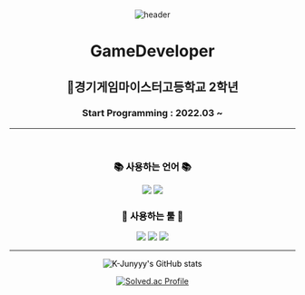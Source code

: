 ### 
<div align="center">

![header](https://capsule-render.vercel.app/api?type=waving&color=gradient&height=250&section=header&text=minseo%20Chae&fontSize=90&animation=fadeIn)

# GameDeveloper   
  ## 🏫경기게임마이스터고등학교 2학년
  ### Start Programming : 2022.03 ~

---    

  <span style="color:Black">
<br>

 ### 📚 사용하는 언어 📚
 <p>
   <img src="https://img.shields.io/badge/C++-00599C?style=flat-square&logo=Cplusplus&logoColor=white"/>
   <img src="https://img.shields.io/badge/C%23-239120?style=flat-square&logo=Csharp&logoColor=white"/>
 </p>

 ### 🔧 사용하는 툴 🔧
 <p>
   <img src="https://img.shields.io/badge/Unity-000000?style=flat-square&logo=Unity&logoColor=white"/>
   <img src="https://img.shields.io/badge/Github-181717?style=flat-square&logo=github&logoColor=white"/>
   <img src="https://img.shields.io/badge/VS-5C2D91?style=flat-square&logo=visualstudio&logoColor=white"/>
 </p>

  ---
  
![K-Junyyy's GitHub stats](https://github-readme-stats.vercel.app/api?username=ms9876&show_icons=true&theme=material-palenight)

[![Solved.ac Profile](http://mazassumnida.wtf/api/generate_badge?boj=mseo01)](https://solved.ac/mseo01)

<!--
**ms9876/ms9876** is a ✨ _special_ ✨ repository because its `README.md` (this file) appears on your GitHub profile.

Here are some ideas to get you started:

- 🔭 I’m currently working on ...
- 🌱 I’m currently learning ...
- 👯 I’m looking to collaborate on ...
- 🤔 I’m looking for help with ...
- 💬 Ask me about ...
- 📫 How to reach me: ...
- 😄 Pronouns: ...
- ⚡ Fun fact: ...
-->
